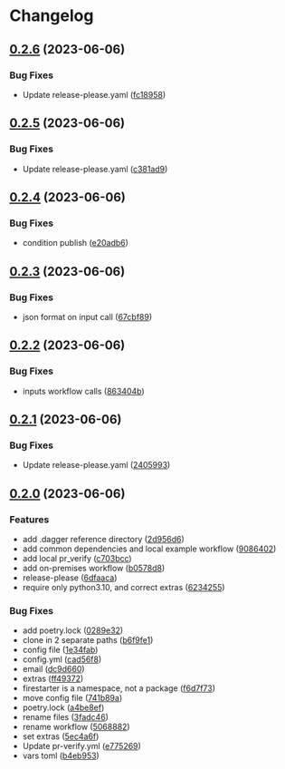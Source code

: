 # Changelog

## [0.2.6](https://github.com/prefapp/test-repo-rundagger/compare/test-repo-rundagger-v0.2.5...test-repo-rundagger-v0.2.6) (2023-06-06)


### Bug Fixes

* Update release-please.yaml ([fc18958](https://github.com/prefapp/test-repo-rundagger/commit/fc189582b7104080495d5556020fdb7ebf2553fc))

## [0.2.5](https://github.com/prefapp/test-repo-rundagger/compare/test-repo-rundagger-v0.2.4...test-repo-rundagger-v0.2.5) (2023-06-06)


### Bug Fixes

* Update release-please.yaml ([c381ad9](https://github.com/prefapp/test-repo-rundagger/commit/c381ad96febf695137b4fb0d7acf3f0a1eda5c23))

## [0.2.4](https://github.com/prefapp/test-repo-rundagger/compare/test-repo-rundagger-v0.2.3...test-repo-rundagger-v0.2.4) (2023-06-06)


### Bug Fixes

* condition publish ([e20adb6](https://github.com/prefapp/test-repo-rundagger/commit/e20adb67c7ed5e36cbd61c2f607fc27e6d8741e9))

## [0.2.3](https://github.com/prefapp/test-repo-rundagger/compare/test-repo-rundagger-v0.2.2...test-repo-rundagger-v0.2.3) (2023-06-06)


### Bug Fixes

* json format on input call ([67cbf89](https://github.com/prefapp/test-repo-rundagger/commit/67cbf898c5ad7264705b54b12608063ce08f51be))

## [0.2.2](https://github.com/prefapp/test-repo-rundagger/compare/test-repo-rundagger-v0.2.1...test-repo-rundagger-v0.2.2) (2023-06-06)


### Bug Fixes

* inputs workflow calls ([863404b](https://github.com/prefapp/test-repo-rundagger/commit/863404b5b86d033d57bde93c1f0968810b730df6))

## [0.2.1](https://github.com/prefapp/test-repo-rundagger/compare/test-repo-rundagger-v0.2.0...test-repo-rundagger-v0.2.1) (2023-06-06)


### Bug Fixes

* Update release-please.yaml ([2405993](https://github.com/prefapp/test-repo-rundagger/commit/240599349cb96a72ba1cfac81ce4369cdd07d87a))

## [0.2.0](https://github.com/prefapp/test-repo-rundagger/compare/test-repo-rundagger-v0.1.0...test-repo-rundagger-v0.2.0) (2023-06-06)


### Features

* add .dagger reference directory ([2d956d6](https://github.com/prefapp/test-repo-rundagger/commit/2d956d6c4a6fa8bea33e9ce2bc6c044bb3960f14))
* add common dependencies and local example workflow ([9086402](https://github.com/prefapp/test-repo-rundagger/commit/9086402b7019b8d9c6ef598528a40a3c66fbf722))
* add local pr_verify ([c703bcc](https://github.com/prefapp/test-repo-rundagger/commit/c703bcc361f03e0ed8ec14ca01be35e443aa5c78))
* add on-premises workflow ([b0578d8](https://github.com/prefapp/test-repo-rundagger/commit/b0578d8f208e133f76774e4cbb28cbfa28c28e11))
* release-please ([6dfaaca](https://github.com/prefapp/test-repo-rundagger/commit/6dfaacae24dcdc727d786c4d783f2fc76e1a48f3))
* require only python3.10, and correct extras ([6234255](https://github.com/prefapp/test-repo-rundagger/commit/6234255fa43af36c8c2f709b803fb49bd3266218))


### Bug Fixes

* add poetry.lock ([0289e32](https://github.com/prefapp/test-repo-rundagger/commit/0289e323168b4ae1d0f4282bbafe18f25d398f8c))
* clone in 2 separate paths ([b6f9fe1](https://github.com/prefapp/test-repo-rundagger/commit/b6f9fe1861235c4bc2386975d68120f843c4f4cf))
* config file ([1e34fab](https://github.com/prefapp/test-repo-rundagger/commit/1e34fab36e1d102a045ca20643bd10f6e389b395))
* config.yml ([cad56f8](https://github.com/prefapp/test-repo-rundagger/commit/cad56f8c8c9a89a7df7c740445fa5e3e994b022d))
* email ([dc9d660](https://github.com/prefapp/test-repo-rundagger/commit/dc9d660b577267804fa05802e8e4441db1a14750))
* extras ([ff49372](https://github.com/prefapp/test-repo-rundagger/commit/ff49372f2509ebbaa873d42c7fbae6f52edf72dd))
* firestarter is a namespace, not a package ([f6d7f73](https://github.com/prefapp/test-repo-rundagger/commit/f6d7f732e7721e18018ef6fcd1b2f3771b68929b))
* move config file ([741b89a](https://github.com/prefapp/test-repo-rundagger/commit/741b89a35d64e1d0f8e74c27eef0c2c5d8340cc6))
* poetry.lock ([a4be8ef](https://github.com/prefapp/test-repo-rundagger/commit/a4be8ef7396173c719ebee041f9a384f4874edf4))
* rename files ([3fadc46](https://github.com/prefapp/test-repo-rundagger/commit/3fadc4609484fd2af39d55ab51233a5400f8f1c7))
* rename workflow ([5068882](https://github.com/prefapp/test-repo-rundagger/commit/5068882b064024c8dc2b4f4dfc73f4fc7e4cb4ca))
* set extras ([5ec4a6f](https://github.com/prefapp/test-repo-rundagger/commit/5ec4a6fa45d136a008c1194f07f61c5ff0234ffc))
* Update pr-verify.yml ([e775269](https://github.com/prefapp/test-repo-rundagger/commit/e775269b1cec5b6f03350e7696463e6b8e3a7577))
* vars toml ([b4eb953](https://github.com/prefapp/test-repo-rundagger/commit/b4eb95314ce2324c9a1686e98db1095a613250a5))
